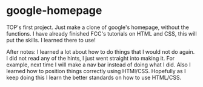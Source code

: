 # google-homepage

TOP's first project. Just make a clone of google's homepage, without the functions. I have already finished FCC's tutorials on HTML and CSS, this will put the skills. I learned there to use!

After notes:
I learned a lot about how to do things that I would not do again. I did not read any of the hints, I just went straight into making it. For example, next time I will make a nav bar instead of doing what I did. Also I learned how to position things correctly using HTMl/CSS. Hopefully as I keep doing this I learn the better standards on how to use HTML/CSS. 

